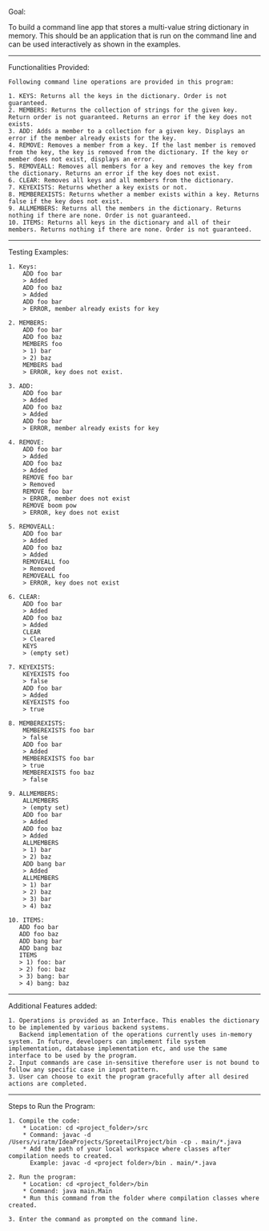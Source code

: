 Goal:

To build a command line app that stores a multi-value string dictionary in memory. This should be an application that is run on the command line and can be used interactively as shown in the examples.

----------------------------

Functionalities Provided:

    Following command line operations are provided in this program:

    1. KEYS: Returns all the keys in the dictionary. Order is not guaranteed.
    2. MEMBERS: Returns the collection of strings for the given key. Return order is not guaranteed. Returns an error if the key does not exists.
    3. ADD: Adds a member to a collection for a given key. Displays an error if the member already exists for the key.
    4. REMOVE: Removes a member from a key. If the last member is removed from the key, the key is removed from the dictionary. If the key or member does not exist, displays an error.
    5. REMOVEALL: Removes all members for a key and removes the key from the dictionary. Returns an error if the key does not exist.
    6. CLEAR: Removes all keys and all members from the dictionary.
    7. KEYEXISTS: Returns whether a key exists or not.
    8. MEMBEREXISTS: Returns whether a member exists within a key. Returns false if the key does not exist.
    9. ALLMEMBERS: Returns all the members in the dictionary. Returns nothing if there are none. Order is not guaranteed.
    10. ITEMS: Returns all keys in the dictionary and all of their members. Returns nothing if there are none. Order is not guaranteed.

----------------------------

Testing Examples:
    
    1. Keys:
        ADD foo bar
        > Added
        ADD foo baz
        > Added
        ADD foo bar
        > ERROR, member already exists for key

    2. MEMBERS:
        ADD foo bar
        ADD foo baz
        MEMBERS foo
        > 1) bar
        > 2) baz
        MEMBERS bad
        > ERROR, key does not exist.

    3. ADD:
        ADD foo bar
        > Added
        ADD foo baz
        > Added
        ADD foo bar
        > ERROR, member already exists for key

    4. REMOVE:
        ADD foo bar
        > Added
        ADD foo baz
        > Added
        REMOVE foo bar
        > Removed
        REMOVE foo bar
        > ERROR, member does not exist
        REMOVE boom pow
        > ERROR, key does not exist

    5. REMOVEALL:
        ADD foo bar
        > Added
        ADD foo baz
        > Added
        REMOVEALL foo
        > Removed
        REMOVEALL foo
        > ERROR, key does not exist

    6. CLEAR:
        ADD foo bar
        > Added
        ADD foo baz
        > Added
        CLEAR
        > Cleared
        KEYS
        > (empty set)

    7. KEYEXISTS:
        KEYEXISTS foo
        > false
        ADD foo bar
        > Added
        KEYEXISTS foo
        > true

    8. MEMBEREXISTS:
        MEMBEREXISTS foo bar
        > false
        ADD foo bar
        > Added
        MEMBEREXISTS foo bar
        > true
        MEMBEREXISTS foo baz
        > false

    9. ALLMEMBERS:
        ALLMEMBERS
        > (empty set)
        ADD foo bar
        > Added
        ADD foo baz
        > Added
        ALLMEMBERS
        > 1) bar
        > 2) baz
        ADD bang bar
        > Added
        ALLMEMBERS
        > 1) bar
        > 2) baz
        > 3) bar
        > 4) baz

    10. ITEMS:
       ADD foo bar
       ADD foo baz
       ADD bang bar
       ADD bang baz
       ITEMS
       > 1) foo: bar
       > 2) foo: baz
       > 3) bang: bar
       > 4) bang: baz

----------------------------

Additional Features added:

    1. Operations is provided as an Interface. This enables the dictionary to be implemented by various backend systems. 
       Backend implementation of the operations currently uses in-memory system. In future, developers can implement file system implementation, database implementation etc, and use the same interface to be used by the program.
    2. Input commands are case in-sensitive therefore user is not bound to follow any specific case in input pattern.
    3. User can choose to exit the program gracefully after all desired actions are completed.

----------------------------

Steps to Run the Program:

    1. Compile the code: 
        * Location: cd <project_folder>/src
        * Command: javac -d /Users/viratm/IdeaProjects/SpreetailProject/bin -cp . main/*.java
        * Add the path of your local workspace where classes after compilation needs to created.
          Example: javac -d <project folder>/bin . main/*.java

    2. Run the program: 
        * Location: cd <project_folder>/bin
        * Command: java main.Main
        * Run this command from the folder where compilation classes where created.

    3. Enter the command as prompted on the command line.



